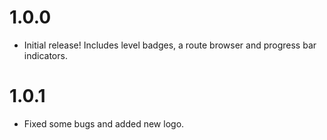# 1.0.0
- Initial release! Includes level badges, a route browser and progress bar indicators.
# 1.0.1
- Fixed some bugs and added new logo.
